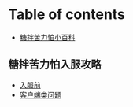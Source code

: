 # Table of contents

* [糖拌苦力怕小百科](README.md)

## 糖拌苦力怕入服攻略

* [入服前](tang-ban-ku-li-pa-ru-fu-gong-lve/untitled.md)
* [客户端类问题](tang-ban-ku-li-pa-ru-fu-gong-lve/ke-hu-duan-lei-wen-ti.md)

